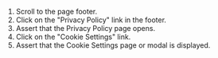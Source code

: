 1. Scroll to the page footer.
2. Click on the "Privacy Policy" link in the footer.
3. Assert that the Privacy Policy page opens.
4. Click on the "Cookie Settings" link.
5. Assert that the Cookie Settings page or modal is displayed.